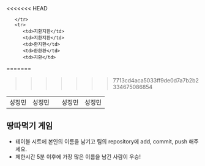 <table>
      <tbody>
        <tr>
<<<<<<< HEAD

       </tr>
       <tr>
          <td>지환지환</td>
          <td>지환지환</td>
          <td>환지환</td>
          <td>환환환</td>
          <td>지환</td>
=======
          <td>성정민</td>
          <td>성정민</td>
          <td></td>
          <td>성정민</td>
          <td>성정민</td>
>>>>>>> 7713cd4aca5033ff9de0d7a7b2b2334675086854
       <tr>
      </tbody>
</table>

## 땅따먹기 게임
- 테이블 시트에 본인의 이름을 남기고 팀의 repository에 add, commit, push 해주세요.
- 제한시간 5분 이후에 가장 많은 이름을 남긴 사람이 우승!

